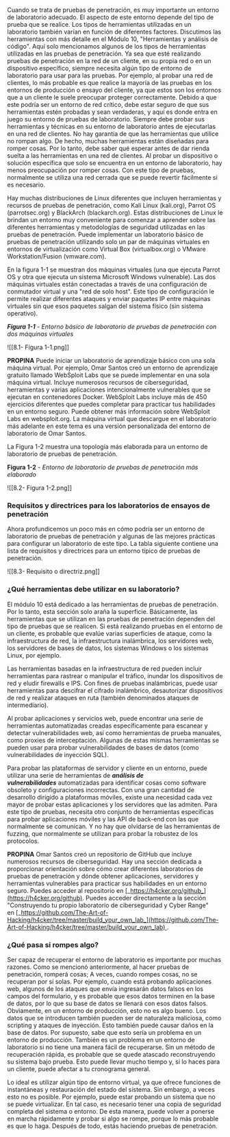 Cuando se trata de pruebas de penetración, es muy importante un entorno de laboratorio adecuado. El aspecto de este entorno depende del tipo de prueba que se realice. Los tipos de herramientas utilizadas en un laboratorio también varían en función de diferentes factores. Discutimos las herramientas con más detalle en el Módulo 10, "Herramientas y análisis de código". Aquí solo mencionamos algunos de los tipos de herramientas utilizadas en las pruebas de penetración. Ya sea que esté realizando pruebas de penetración en la red de un cliente, en su propia red o en un dispositivo específico, siempre necesita algún tipo de entorno de laboratorio para usar para las pruebas. Por ejemplo, al probar una red de clientes, lo más probable es que realice la mayoría de las pruebas en los entornos de producción o ensayo del cliente, ya que estos son los entornos que a un cliente le suele preocupar proteger correctamente. Debido a que este podría ser un entorno de red crítico, debe estar seguro de que sus herramientas estén probadas y sean verdaderas, y aquí es donde entra en juego su entorno de pruebas de laboratorio. Siempre debe probar sus herramientas y técnicas en su entorno de laboratorio antes de ejecutarlas en una red de clientes. No hay garantía de que las herramientas que utilice no rompan algo. De hecho, muchas herramientas están diseñadas para romper cosas. Por lo tanto, debe saber qué esperar antes de dar rienda suelta a las herramientas en una red de clientes. Al probar un dispositivo o solución específica que solo se encuentra en un entorno de laboratorio, hay menos preocupación por romper cosas. Con este tipo de pruebas, normalmente se utiliza una red cerrada que se puede revertir fácilmente si es necesario.

Hay muchas distribuciones de Linux diferentes que incluyen herramientas y recursos de pruebas de penetración, como Kali Linux (kali.org), Parrot OS (parrotsec.org) y BlackArch (blackarch.org). Estas distribuciones de Linux le brindan un entorno muy conveniente para comenzar a aprender sobre las diferentes herramientas y metodologías de seguridad utilizadas en las pruebas de penetración. Puede implementar un laboratorio básico de pruebas de penetración utilizando solo un par de máquinas virtuales en entornos de virtualización como Virtual Box (virtualbox.org) o VMware Workstation/Fusion (vmware.com).


En la figura 1-1 se muestran dos máquinas virtuales (una que ejecuta Parrot OS y otra que ejecuta un sistema Microsoft Windows vulnerable). Las dos máquinas virtuales están conectadas a través de una configuración de conmutador virtual y una "red de solo host". Este tipo de configuración le permite realizar diferentes ataques y enviar paquetes IP entre máquinas virtuales sin que esos paquetes salgan del sistema físico (sin sistema operativo).

**_Figura 1-1_** _-_ _Entorno básico de laboratorio de pruebas de penetración con dos máquinas virtuales_

![[8.1- Figura 1-1.png]]

**PROPINA** Puede iniciar un laboratorio de aprendizaje básico con una sola máquina virtual. Por ejemplo, Omar Santos creó un entorno de aprendizaje gratuito llamado WebSploit Labs que se puede implementar en una sola máquina virtual. Incluye numerosos recursos de ciberseguridad, herramientas y varias aplicaciones intencionalmente vulnerables que se ejecutan en contenedores Docker. WebSploit Labs incluye más de 450 ejercicios diferentes que puedes completar para practicar tus habilidades en un entorno seguro. Puede obtener más información sobre WebSploit Labs en websploit.org. La máquina virtual que descargue en el laboratorio más adelante en este tema es una versión personalizada del entorno de laboratorio de Omar Santos.


La Figura 1-2 muestra una topología más elaborada para un entorno de laboratorio de pruebas de penetración.

**Figura 1-2** - _Entorno de laboratorio de pruebas de penetración más elaborado_

![[8.2- Figura 1-2.png]]


### **Requisitos y directrices para los laboratorios de ensayos de penetración**

Ahora profundicemos un poco más en cómo podría ser un entorno de laboratorio de pruebas de penetración y algunas de las mejores prácticas para configurar un laboratorio de este tipo. La tabla siguiente contiene una lista de requisitos y directrices para un entorno típico de pruebas de penetración.

![[8.3- Requisito o directriz.png]]

### **¿Qué herramientas debe utilizar en su laboratorio?**

El módulo 10 está dedicado a las herramientas de pruebas de penetración. Por lo tanto, esta sección solo araña la superficie. Básicamente, las herramientas que se utilizan en las pruebas de penetración dependen del tipo de pruebas que se realicen. Si está realizando pruebas en el entorno de un cliente, es probable que evalúe varias superficies de ataque, como la infraestructura de red, la infraestructura inalámbrica, los servidores web, los servidores de bases de datos, los sistemas Windows o los sistemas Linux, por ejemplo.

Las herramientas basadas en la infraestructura de red pueden incluir herramientas para rastrear o manipular el tráfico, inundar los dispositivos de red y eludir firewalls e IPS. Con fines de pruebas inalámbricas, puede usar herramientas para descifrar el cifrado inalámbrico, desautorizar dispositivos de red y realizar ataques en ruta (también denominados ataques de intermediario).

Al probar aplicaciones y servicios web, puede encontrar una serie de herramientas automatizadas creadas específicamente para escanear y detectar vulnerabilidades web, así como herramientas de prueba manuales, como proxies de interceptación. Algunas de estas mismas herramientas se pueden usar para probar vulnerabilidades de bases de datos (como vulnerabilidades de inyección SQL).

Para probar las plataformas de servidor y cliente en un entorno, puede utilizar una serie de herramientas de **_análisis de vulnerabilidades_** automatizadas para identificar cosas como software obsoleto y configuraciones incorrectas. Con una gran cantidad de desarrollo dirigido a plataformas móviles, existe una necesidad cada vez mayor de probar estas aplicaciones y los servidores que las admiten. Para este tipo de pruebas, necesita otro conjunto de herramientas específicas para probar aplicaciones móviles y las API de back-end con las que normalmente se comunican. Y no hay que olvidarse de las herramientas de fuzzing, que normalmente se utilizan para probar la robustez de los protocolos.

**PROPINA** Omar Santos creó un repositorio de GitHub que incluye numerosos recursos de ciberseguridad. Hay una sección dedicada a proporcionar orientación sobre cómo crear diferentes laboratorios de pruebas de penetración y dónde obtener aplicaciones, servidores y herramientas vulnerables para practicar sus habilidades en un entorno seguro. Puedes acceder al repositorio en [_https://h4cker.org/github_](https://h4cker.org/github). Puedes acceder directamente a la sección "Construyendo tu propio laboratorio de ciberseguridad y Cyber Range" en [_https://github.com/The-Art-of-Hacking/h4cker/tree/master/build_your_own_lab_](https://github.com/The-Art-of-Hacking/h4cker/tree/master/build_your_own_lab) .

### **¿Qué pasa si rompes algo?**

Ser capaz de recuperar el entorno de laboratorio es importante por muchas razones. Como se mencionó anteriormente, al hacer pruebas de penetración, romperá cosas; A veces, cuando rompes cosas, no se recuperan por sí solas. Por ejemplo, cuando está probando aplicaciones web, algunos de los ataques que envía ingresarán datos falsos en los campos del formulario, y es probable que esos datos terminen en la base de datos, por lo que su base de datos se llenará con esos datos falsos. Obviamente, en un entorno de producción, esto no es algo bueno. Los datos que se introducen también pueden ser de naturaleza maliciosa, como scripting y ataques de inyección. Esto también puede causar daños en la base de datos. Por supuesto, sabe que esto sería un problema en un entorno de producción. También es un problema en un entorno de laboratorio si no tiene una manera fácil de recuperarse. Sin un método de recuperación rápida, es probable que se quede atascado reconstruyendo su sistema bajo prueba. Esto puede llevar mucho tiempo y, si lo haces para un cliente, puede afectar a tu cronograma general.

Lo ideal es utilizar algún tipo de entorno virtual, ya que ofrece funciones de instantáneas y restauración del estado del sistema. Sin embargo, a veces esto no es posible. Por ejemplo, puede estar probando un sistema que no se puede virtualizar. En tal caso, es necesario tener una copia de seguridad completa del sistema o entorno. De esta manera, puede volver a ponerse en marcha rápidamente y probar si algo se rompe, porque lo más probable es que lo haga. Después de todo, estás haciendo pruebas de penetración.
